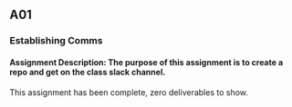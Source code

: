 ## A01
### Establishing Comms
#### Assignment Description: The purpose of this assignment is to create a repo and get on the class slack channel. 
This assignment has been complete, zero deliverables to show.
